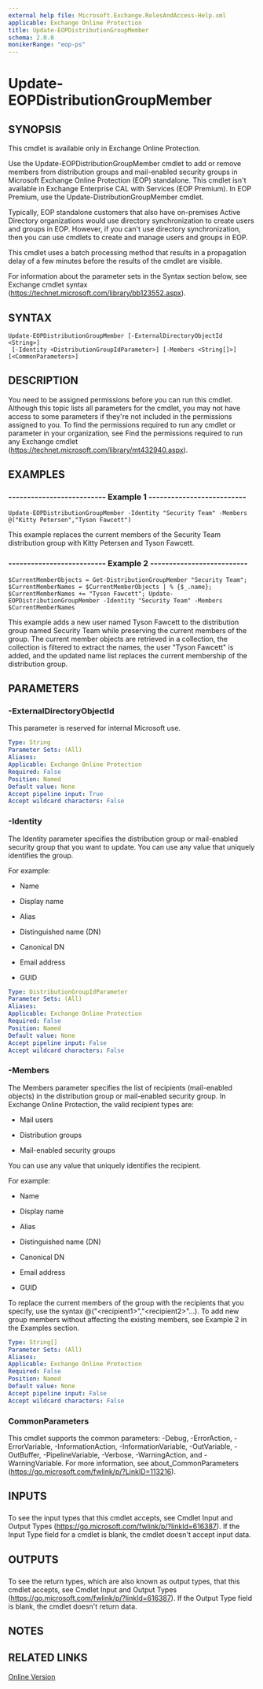 ```yaml
---
external help file: Microsoft.Exchange.RolesAndAccess-Help.xml
applicable: Exchange Online Protection
title: Update-EOPDistributionGroupMember
schema: 2.0.0
monikerRange: "eop-ps"
---
```


# Update-EOPDistributionGroupMember

## SYNOPSIS
This cmdlet is available only in Exchange Online Protection.

Use the Update-EOPDistributionGroupMember cmdlet to add or remove members from distribution groups and mail-enabled security groups in Microsoft Exchange Online Protection (EOP) standalone. This cmdlet isn't available in Exchange Enterprise CAL with Services (EOP Premium). In EOP Premium, use the Update-DistributionGroupMember cmdlet.

Typically, EOP standalone customers that also have on-premises Active Directory organizations would use directory synchronization to create users and groups in EOP. However, if you can't use directory synchronization, then you can use cmdlets to create and manage users and groups in EOP.

This cmdlet uses a batch processing method that results in a propagation delay of a few minutes before the results of the cmdlet are visible.

For information about the parameter sets in the Syntax section below, see Exchange cmdlet syntax (https://technet.microsoft.com/library/bb123552.aspx).

## SYNTAX

```
Update-EOPDistributionGroupMember [-ExternalDirectoryObjectId <String>]
 [-Identity <DistributionGroupIdParameter>] [-Members <String[]>] [<CommonParameters>]
```

## DESCRIPTION
You need to be assigned permissions before you can run this cmdlet. Although this topic lists all parameters for the cmdlet, you may not have access to some parameters if they're not included in the permissions assigned to you. To find the permissions required to run any cmdlet or parameter in your organization, see Find the permissions required to run any Exchange cmdlet (https://technet.microsoft.com/library/mt432940.aspx).

## EXAMPLES

### -------------------------- Example 1 --------------------------
```
Update-EOPDistributionGroupMember -Identity "Security Team" -Members @("Kitty Petersen","Tyson Fawcett")
```

This example replaces the current members of the Security Team distribution group with Kitty Petersen and Tyson Fawcett.

### -------------------------- Example 2 --------------------------
```
$CurrentMemberObjects = Get-DistributionGroupMember "Security Team"; $CurrentMemberNames = $CurrentMemberObjects | % {$_.name}; $CurrentMemberNames += "Tyson Fawcett"; Update-EOPDistributionGroupMember -Identity "Security Team" -Members $CurrentMemberNames
```

This example adds a new user named Tyson Fawcett to the distribution group named Security Team while preserving the current members of the group. The current member objects are retrieved in a collection, the collection is filtered to extract the names, the user "Tyson Fawcett" is added, and the updated name list replaces the current membership of the distribution group.

## PARAMETERS

### -ExternalDirectoryObjectId
This parameter is reserved for internal Microsoft use.

```yaml
Type: String
Parameter Sets: (All)
Aliases:
Applicable: Exchange Online Protection
Required: False
Position: Named
Default value: None
Accept pipeline input: True
Accept wildcard characters: False
```

### -Identity
The Identity parameter specifies the distribution group or mail-enabled security group that you want to update. You can use any value that uniquely identifies the group.

For example:

- Name

- Display name

- Alias

- Distinguished name (DN)

- Canonical DN

- Email address

- GUID

```yaml
Type: DistributionGroupIdParameter
Parameter Sets: (All)
Aliases:
Applicable: Exchange Online Protection
Required: False
Position: Named
Default value: None
Accept pipeline input: False
Accept wildcard characters: False
```

### -Members
The Members parameter specifies the list of recipients (mail-enabled objects) in the distribution group or mail-enabled security group. In Exchange Online Protection, the valid recipient types are:

- Mail users

- Distribution groups

- Mail-enabled security groups

You can use any value that uniquely identifies the recipient.

For example:

- Name

- Display name

- Alias

- Distinguished name (DN)

- Canonical DN

- Email address

- GUID

To replace the current members of the group with the recipients that you specify, use the syntax @("\<recipient1\>","\<recipient2\>"...). To add new group members without affecting the existing members, see Example 2 in the Examples section.

```yaml
Type: String[]
Parameter Sets: (All)
Aliases:
Applicable: Exchange Online Protection
Required: False
Position: Named
Default value: None
Accept pipeline input: False
Accept wildcard characters: False
```

### CommonParameters
This cmdlet supports the common parameters: -Debug, -ErrorAction, -ErrorVariable, -InformationAction, -InformationVariable, -OutVariable, -OutBuffer, -PipelineVariable, -Verbose, -WarningAction, and -WarningVariable. For more information, see about_CommonParameters (https://go.microsoft.com/fwlink/p/?LinkID=113216).

## INPUTS

###  
To see the input types that this cmdlet accepts, see Cmdlet Input and Output Types (https://go.microsoft.com/fwlink/p/?linkId=616387). If the Input Type field for a cmdlet is blank, the cmdlet doesn't accept input data.

## OUTPUTS

###  
To see the return types, which are also known as output types, that this cmdlet accepts, see Cmdlet Input and Output Types (https://go.microsoft.com/fwlink/p/?linkId=616387). If the Output Type field is blank, the cmdlet doesn't return data.

## NOTES

## RELATED LINKS

[Online Version](https://technet.microsoft.com/library/a6d4f790-1b94-42f8-af6f-fa79c504d8ec.aspx)
